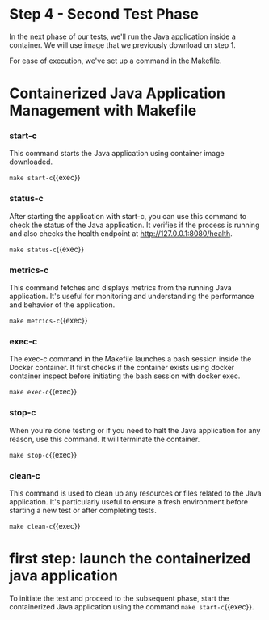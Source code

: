 # Step 4 - Second Test Phase

In the next phase of our tests, we'll run the Java application inside a container.
We will use image that we previously download on step 1. 


For ease of execution, we've set up a command in the Makefile.

# Containerized Java Application Management with Makefile

### start-c

This command starts the Java application using container image downloaded. 

`make start-c`{{exec}}  
### status-c

After starting the application with start-c, you can use this command to check the status of the Java application. It verifies if the process is running and also checks the health endpoint at http://127.0.0.1:8080/health.

`make status-c`{{exec}}  
### metrics-c

This command fetches and displays metrics from the running Java application. It's useful for monitoring and understanding the performance and behavior of the application.

`make metrics-c`{{exec}}  
### exec-c

The exec-c command in the Makefile launches a bash session inside the Docker container. It first checks if the container exists using docker container inspect before initiating the bash session with docker exec.

`make exec-c`{{exec}}  
### stop-c

When you're done testing or if you need to halt the Java application for any reason, use this command. It will terminate the container.

`make stop-c`{{exec}}  
### clean-c

This command is used to clean up any resources or files related to the Java application. It's particularly useful to ensure a fresh environment before starting a new test or after completing tests.

`make clean-c`{{exec}}  

# first step: launch the containerized java application 

To initiate the test and proceed to the subsequent phase, start the containerized Java application using the command `make start-c`{{exec}}.


